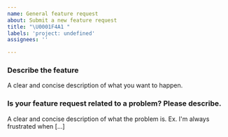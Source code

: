 ```yaml
---
name: General feature request
about: Submit a new feature request
title: "\U0001F4A1 "
labels: 'project: undefined'
assignees: ''

---
```


### Describe the feature
A clear and concise description of what you want to happen.

### Is your feature request related to a problem? Please describe.
A clear and concise description of what the problem is. Ex. I'm always frustrated when [...]
